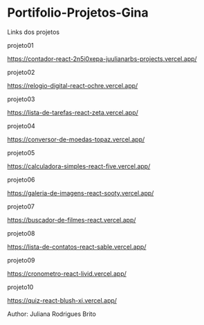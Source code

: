 # Portifolio-Projetos-Gina

Links dos projetos 

projeto01

https://contador-react-2n5i0xepa-juulianarbs-projects.vercel.app/

projeto02

https://relogio-digital-react-ochre.vercel.app/

projeto03

https://lista-de-tarefas-react-zeta.vercel.app/

projeto04

https://conversor-de-moedas-topaz.vercel.app/

projeto05

https://calculadora-simples-react-five.vercel.app/

projeto06

https://galeria-de-imagens-react-sooty.vercel.app/

projeto07

https://buscador-de-filmes-react.vercel.app/

projeto08

https://lista-de-contatos-react-sable.vercel.app/

projeto09

https://cronometro-react-livid.vercel.app/

projeto10

https://quiz-react-blush-xi.vercel.app/


Author: Juliana Rodrigues Brito

